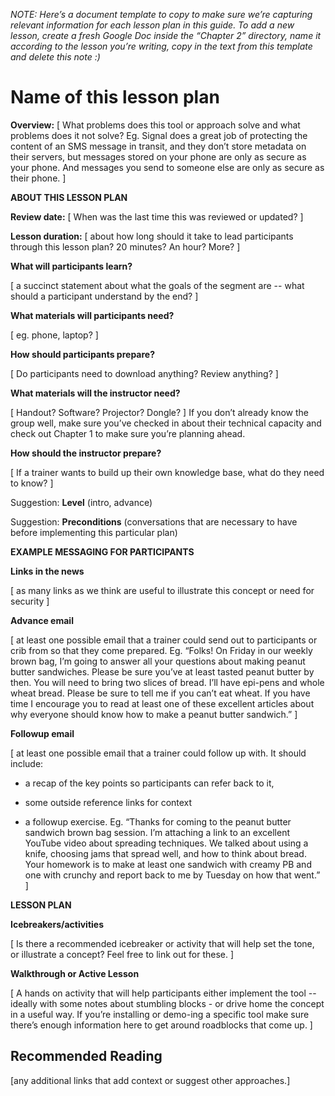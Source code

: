 *NOTE: Here’s a document template to copy to make sure we’re capturing
relevant information for each lesson plan in this guide. To add a new
lesson, create a fresh Google Doc inside the “Chapter 2” directory, name
it according to the lesson you’re writing, copy in the text from this
template and delete this note :)*

Name of this lesson plan
========================

**Overview:** \[ What problems does this tool or approach solve and what
problems does it not solve? Eg. Signal does a great job of protecting
the content of an SMS message in transit, and they don’t store metadata
on their servers, but messages stored on your phone are only as secure
as your phone. And messages you send to someone else are only as secure
as their phone. \]

**ABOUT THIS LESSON PLAN**

**Review date:** \[ When was the last time this was reviewed or updated?
\]

**Lesson duration:** \[ about how long should it take to lead
participants through this lesson plan? 20 minutes? An hour? More? \]

**What will participants learn?**

\[ a succinct statement about what the goals of the segment are -- what
should a participant understand by the end? \]

**What materials will participants need?**

\[ eg. phone, laptop? \]

**How should participants prepare?**

\[ Do participants need to download anything? Review anything? \]

**What materials will the instructor need?**

\[ Handout? Software? Projector? Dongle? \] If you don’t already know
the group well, make sure you’ve checked in about their technical
capacity and check out Chapter 1 to make sure you’re planning ahead.

**How should the instructor prepare?**

\[ If a trainer wants to build up their own knowledge base, what do they
need to know? \]

Suggestion: **Level** (intro, advance)

Suggestion: **Preconditions** (conversations that are necessary to have
before implementing this particular plan)

**EXAMPLE MESSAGING FOR PARTICIPANTS**

**Links in the news**

\[ as many links as we think are useful to illustrate this concept or
need for security \]

**Advance email**

\[ at least one possible email that a trainer could send out to
participants or crib from so that they come prepared. Eg. “Folks! On
Friday in our weekly brown bag, I’m going to answer all your questions
about making peanut butter sandwiches. Please be sure you’ve at least
tasted peanut butter by then. You will need to bring two slices of
bread. I’ll have epi-pens and whole wheat bread. Please be sure to tell
me if you can’t eat wheat. If you have time I encourage you to read at
least one of these excellent articles about why everyone should know how
to make a peanut butter sandwich.” \]

**Followup email**

\[ at least one possible email that a trainer could follow up with. It
should include:

+ a recap of the key points so participants can refer back to it,

+ some outside reference links for context

+ a followup exercise. Eg. “Thanks for coming to the peanut butter
sandwich brown bag session. I’m attaching a link to an excellent YouTube
video about spreading techniques. We talked about using a knife,
choosing jams that spread well, and how to think about bread. Your
homework is to make at least one sandwich with creamy PB and one with
crunchy and report back to me by Tuesday on how that went.” \]

**LESSON PLAN**

**Icebreakers/activities**

\[ Is there a recommended icebreaker or activity that will help set the
tone, or illustrate a concept? Feel free to link out for these. \]

**Walkthrough or Active Lesson**

\[ A hands on activity that will help participants either implement the
tool -- ideally with some notes about stumbling blocks - or drive home
the concept in a useful way. If you’re installing or demo-ing a specific
tool make sure there’s enough information here to get around roadblocks
that come up. \]

Recommended Reading
-------------------

\[any additional links that add context or suggest other approaches.\]
